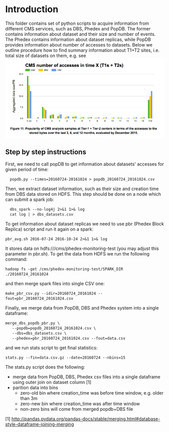 # Introduction
This folder contains set of python scripts to acquire information
from different CMS services, such as DBS, Phedex and PopDB.
The former contains information about dataset and their size and number of
events. The Phedex contains information about dataset replicas, while
PopDB provides information about number of accesses to datasets.
Below we outline procedure how to find summary information about
T1+T2 sites, i.e. total size of datasets on them, e.g. see
![T1+T2 site stats](https://github.com/vkuznet/sitestat/blob/master/tools/T1_T2_stats.png)

## Step by step instructions

First, we need to call popDB to get information about datasets' accesses
for given period of time:

```
  popdb.py --times=20160724-20161024 > popdb_20160724_20161024.csv
```

Then, we extract dataset information, such as their size and creation
time from DBS data stored on HDFS. This step should be done on a node
which can submit a spark job:

```
  dbs_spark --no-log4j 2>&1 1>& log
  cat log | > dbs_datasets.csv
```

To get information about dataset replicas we need to use pbr
(Phedex Block Replica) script and run it again on a spark:

```
pbr_avg.sh 2016-07-24 2016-10-24 2>&1 1>& log
```

It stores data on hdfs:///cms/phedex-monitoring-test (you
may adjust this parameter in pbr.sh). To get the data from HDFS we run
the following command:

```
hadoop fs -get /cms/phedex-monitoring-test/SPARK_DIR ./20160724_20161024
```

and then merge spark files into single CSV one:

```
make_pbr_csv.py --idir=20160724_20161024 --fout=pbr_20160724_20161024.csv
```

Finally, we merge data from PopDB, DBS and Phedex system into a single
dataframe:

```
merge_dbs_popdb_pbr.py \
   --popdb=popdb_20160724_20161024.csv \
   --dbs=dbs_datasets.csv \
   --phedex=pbr_20160724_20161024.csv --fout=data.csv
```

and we run stats script to get final statistics:

```
stats.py --fin=data.csv.gz --date=20160724 --nbins=15
```

The stats.py script does the following:

- merge data from PopDB, DBS, Phedex csv files into a single dataframe
  using outer join on dataset column [1]
- parition data into bins
  - zero-old bin where creation_time was before time window, e.g. older than 3m
  - zero-new bin where creation_time was after time window
  - non-zero bins will come from merged popdb+DBS file

[1] http://pandas.pydata.org/pandas-docs/stable/merging.html#database-style-dataframe-joining-merging
